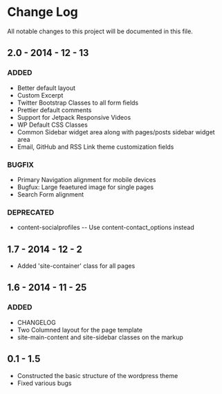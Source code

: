 # Change Log
All notable changes to this project will be documented in this file.

## 2.0 - 2014 - 12 - 13
### ADDED
- Better default layout
- Custom Excerpt
- Twitter Bootstrap Classes to all form fields
- Prettier default comments
- Support for Jetpack Responsive Videos
- WP Default CSS Classes
- Common Sidebar widget area along with pages/posts sidebar widget area
- Email, GitHub and RSS Link theme customization fields

### BUGFIX
- Primary Navigation alignment for mobile devices
- Bugfux: Large feaetured image for single pages
- Search Form alignment

### DEPRECATED
- content-socialprofiles -- Use content-contact_options instead

## 1.7 - 2014 - 12 - 2
- Added 'site-container' class for all pages

## 1.6 - 2014 - 11 - 25
### ADDED 
- CHANGELOG
- Two Columned layout for the page template
- site-main-content and site-sidebar classes on the markup

## 0.1 - 1.5
- Constructed the basic structure of the wordpress theme
- Fixed various bugs